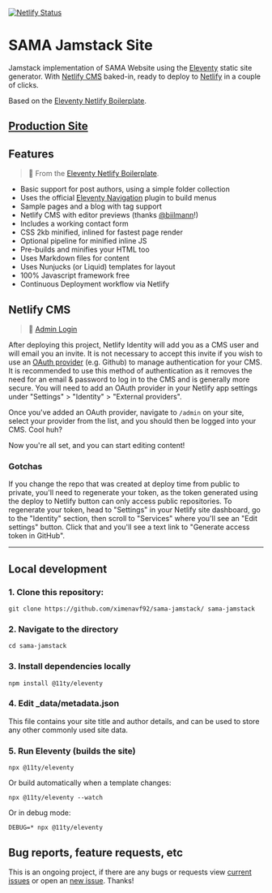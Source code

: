 [![Netlify Status](https://api.netlify.com/api/v1/badges/81a158c8-f291-4797-92e3-14f60a5b140f/deploy-status)](https://app.netlify.com/sites/samatx/deploys)

# SAMA Jamstack Site

Jamstack implementation of SAMA Website using the [Eleventy](https://www.11ty.io/) static site generator. With [Netlify CMS](https://www.netlifycms.org/) baked-in, ready to deploy to [Netlify](https://www.netlify.com) in a couple of clicks.

Based on the [Eleventy Netlify Boilerplate](https://github.com/danurbanowicz/eleventy-netlify-boilerplate).


## [Production Site](https://samatx.netlify.app/)

## Features

> 📝 From the [Eleventy Netlify Boilerplate](https://github.com/danurbanowicz/eleventy-netlify-boilerplate).

* Basic support for post authors, using a simple folder collection
* Uses the official [Eleventy Navigation](https://www.11ty.dev/docs/plugins/navigation/) plugin to build menus
* Sample pages and a blog with tag support
* Netlify CMS with editor previews (thanks [@biilmann](https://github.com/biilmann)!)
* Includes a working contact form
* CSS 2kb minified, inlined for fastest page render
* Optional pipeline for minified inline JS
* Pre-builds and minifies your HTML too
* Uses Markdown files for content
* Uses Nunjucks (or Liquid) templates for layout
* 100% Javascript framework free
* Continuous Deployment workflow via Netlify

## Netlify CMS

> 👤 [Admin Login](https://samatx.netlify.app/admin)

After deploying this project, Netlify Identity will add you as a CMS user and
will email you an invite. It is not necessary to accept this invite if you wish
to use an
[OAuth provider](https://www.netlify.com/docs/identity/#external-provider-login)
(e.g. Github) to manage authentication for your CMS.
It is recommended to use this method of authentication as it removes the need
for an email & password to log in to the CMS and is generally more secure. You
will need to add an OAuth provider in your Netlify app settings under
"Settings" > "Identity" > "External providers".

Once you've added an OAuth provider, navigate to `/admin` on your site, select your provider from the
list, and you should then be logged into your CMS. Cool huh?

Now you're all set, and you can start editing content!

### Gotchas

If you change the repo that was created at deploy time from public to private, you'll need to regenerate your token,
as the token generated using the deploy to Netlify button can only access public repositories. To
regenerate your token, head to "Settings" in your Netlify site dashboard, go to the "Identity"
section, then scroll to "Services" where you'll see an "Edit settings" button. Click that and you'll
see a text link to "Generate access token in GitHub".

-----------------

## Local development

### 1. Clone this repository:

```
git clone https://github.com/ximenavf92/sama-jamstack/ sama-jamstack
```


### 2. Navigate to the directory

```
cd sama-jamstack
```

<!-- Specifically have a look at `.eleventy.js` to see if you want to configure any Eleventy options differently.-->

### 3. Install dependencies locally

```
npm install @11ty/eleventy
```

### 4. Edit _data/metadata.json

This file contains your site title and author details, and can be used to store any other commonly used site data.

### 5. Run Eleventy (builds the site)

```
npx @11ty/eleventy
```

Or build automatically when a template changes:
```
npx @11ty/eleventy --watch
```

Or in debug mode:
```
DEBUG=* npx @11ty/eleventy
```

## Bug reports, feature requests, etc

This is an ongoing project, if there are any bugs or requests view [current issues](https://github.com/ximenavf92/sama-jamstack/issues) or open an [new issue](https://github.com/ximenavf92/sama-jamstack/issues/new). Thanks!